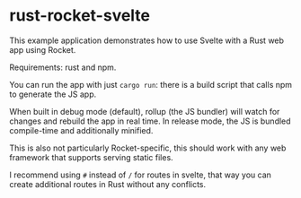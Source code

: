 # rust-rocket-svelte
This example application demonstrates how to use Svelte with a Rust web app using Rocket.

Requirements: rust and npm.

You can run the app with just `cargo run`: there is a build script that calls npm to generate the JS app.

When built in debug mode (default), rollup (the JS bundler) will watch for changes and rebuild the app in real time. In release mode, the JS is bundled compile-time and additionally minified.

This is also not particularly Rocket-specific, this should work with any web framework that supports serving static files.

I recommend using `#` instead of `/` for routes in svelte, that way you can create additional routes in Rust without any conflicts.
